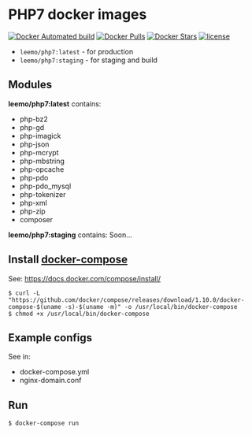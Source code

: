 # PHP7 docker images

[![Docker Automated build](https://img.shields.io/docker/automated/leemo/php7.svg?style=flat-square)](https://hub.docker.com/r/leemo/php7/) [![Docker Pulls](https://img.shields.io/docker/pulls/leemo/php7.svg?style=flat-square)](https://hub.docker.com/r/leemo/php7/) [![Docker Stars](https://img.shields.io/docker/stars/leemo/php7.svg?style=flat-square)](https://hub.docker.com/r/leemo/php7/) [![license](https://img.shields.io/github/license/leemo/docker-php7.svg?style=flat-square)](https://hub.docker.com/r/leemo/php7/)

* `leemo/php7:latest` - for production
* `leemo/php7:staging` - for staging and build

## Modules
**leemo/php7:latest** contains:
* php-bz2
* php-gd
* php-imagick
* php-json
* php-mcrypt
* php-mbstring
* php-opcache
* php-pdo
* php-pdo_mysql
* php-tokenizer
* php-xml
* php-zip
* composer

**leemo/php7:staging** contains:
Soon...

## Install [docker-compose](https://docs.docker.com/compose/)
See: https://docs.docker.com/compose/install/
```
$ curl -L "https://github.com/docker/compose/releases/download/1.10.0/docker-compose-$(uname -s)-$(uname -m)" -o /usr/local/bin/docker-compose
$ chmod +x /usr/local/bin/docker-compose
```

## Example configs
See in:
* docker-compose.yml
* nginx-domain.conf

## Run
```
$ docker-compose run
```
